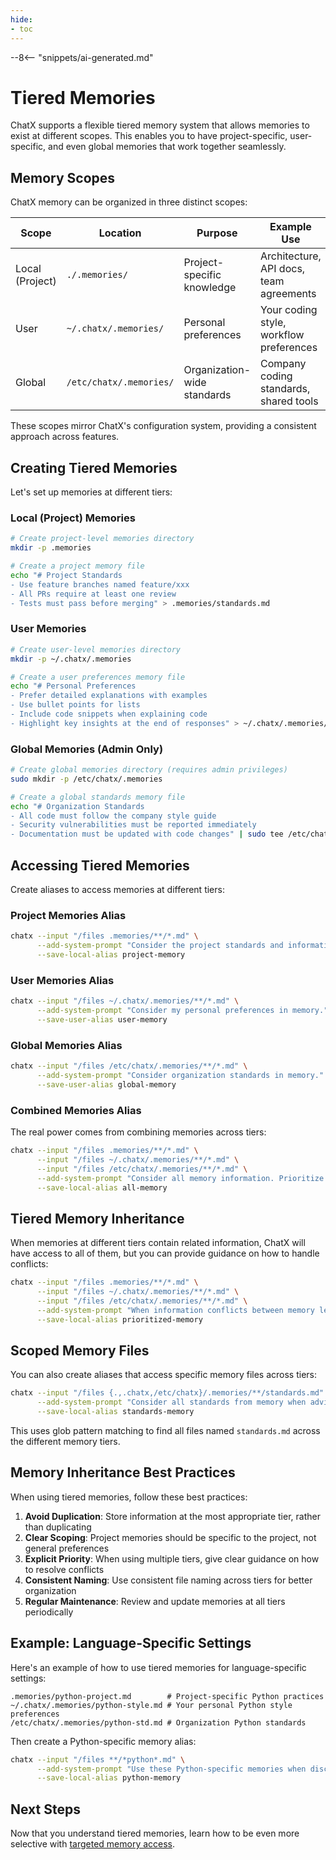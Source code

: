 ```yaml
---
hide:
- toc
---
```


--8<-- "snippets/ai-generated.md"

# Tiered Memories

ChatX supports a flexible tiered memory system that allows memories to exist at different scopes. This enables you to have project-specific, user-specific, and even global memories that work together seamlessly.

## Memory Scopes

ChatX memory can be organized in three distinct scopes:

| Scope | Location | Purpose | Example Use |
|-------|----------|---------|-------------|
| Local (Project) | `./.memories/` | Project-specific knowledge | Architecture, API docs, team agreements |
| User | `~/.chatx/.memories/` | Personal preferences | Your coding style, workflow preferences |
| Global | `/etc/chatx/.memories/` | Organization-wide standards | Company coding standards, shared tools |

These scopes mirror ChatX's configuration system, providing a consistent approach across features.

## Creating Tiered Memories

Let's set up memories at different tiers:

### Local (Project) Memories

```bash
# Create project-level memories directory
mkdir -p .memories

# Create a project memory file
echo "# Project Standards
- Use feature branches named feature/xxx
- All PRs require at least one review
- Tests must pass before merging" > .memories/standards.md
```

### User Memories

```bash
# Create user-level memories directory
mkdir -p ~/.chatx/.memories

# Create a user preferences memory file
echo "# Personal Preferences
- Prefer detailed explanations with examples
- Use bullet points for lists
- Include code snippets when explaining code
- Highlight key insights at the end of responses" > ~/.chatx/.memories/preferences.md
```

### Global Memories (Admin Only)

```bash
# Create global memories directory (requires admin privileges)
sudo mkdir -p /etc/chatx/.memories

# Create a global standards memory file
echo "# Organization Standards
- All code must follow the company style guide
- Security vulnerabilities must be reported immediately
- Documentation must be updated with code changes" | sudo tee /etc/chatx/.memories/org-standards.md
```

## Accessing Tiered Memories

Create aliases to access memories at different tiers:

### Project Memories Alias

```bash
chatx --input "/files .memories/**/*.md" \
      --add-system-prompt "Consider the project standards and information in memory." \
      --save-local-alias project-memory
```

### User Memories Alias

```bash
chatx --input "/files ~/.chatx/.memories/**/*.md" \
      --add-system-prompt "Consider my personal preferences in memory." \
      --save-user-alias user-memory
```

### Global Memories Alias

```bash
chatx --input "/files /etc/chatx/.memories/**/*.md" \
      --add-system-prompt "Consider organization standards in memory." \
      --save-user-alias global-memory
```

### Combined Memories Alias

The real power comes from combining memories across tiers:

```bash
chatx --input "/files .memories/**/*.md" \
      --input "/files ~/.chatx/.memories/**/*.md" \
      --input "/files /etc/chatx/.memories/**/*.md" \
      --add-system-prompt "Consider all memory information. Prioritize project memory for project-specific questions, personal preferences for style questions, and organization standards for compliance questions." \
      --save-local-alias all-memory
```

## Tiered Memory Inheritance

When memories at different tiers contain related information, ChatX will have access to all of them, but you can provide guidance on how to handle conflicts:

```bash
chatx --input "/files .memories/**/*.md" \
      --input "/files ~/.chatx/.memories/**/*.md" \
      --input "/files /etc/chatx/.memories/**/*.md" \
      --add-system-prompt "When information conflicts between memory levels, prioritize in this order: 1) Project memory for technical details 2) User preferences for interaction style 3) Organization standards for compliance and security matters." \
      --save-local-alias prioritized-memory
```

## Scoped Memory Files

You can also create aliases that access specific memory files across tiers:

```bash
chatx --input "/files {.,.chatx,/etc/chatx}/.memories/**/standards.md" \
      --add-system-prompt "Consider all standards from memory when advising on process questions." \
      --save-local-alias standards-memory
```

This uses glob pattern matching to find all files named `standards.md` across the different memory tiers.

## Memory Inheritance Best Practices

When using tiered memories, follow these best practices:

1. **Avoid Duplication**: Store information at the most appropriate tier, rather than duplicating
2. **Clear Scoping**: Project memories should be specific to the project, not general preferences
3. **Explicit Priority**: When using multiple tiers, give clear guidance on how to resolve conflicts
4. **Consistent Naming**: Use consistent file naming across tiers for better organization
5. **Regular Maintenance**: Review and update memories at all tiers periodically

## Example: Language-Specific Settings

Here's an example of how to use tiered memories for language-specific settings:

```
.memories/python-project.md        # Project-specific Python practices
~/.chatx/.memories/python-style.md # Your personal Python style preferences
/etc/chatx/.memories/python-std.md # Organization Python standards
```

Then create a Python-specific memory alias:

```bash
chatx --input "/files **/*python*.md" \
      --add-system-prompt "Use these Python-specific memories when discussing Python code." \
      --save-local-alias python-memory
```

## Next Steps

Now that you understand tiered memories, learn how to be even more selective with [targeted memory access](targeted-access.md).